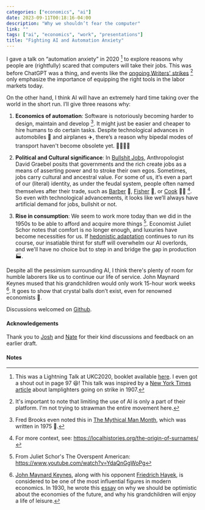 ```yaml
---
categories: ["economics", "ai"]
date: 2023-09-11T00:18:16-04:00
description: "Why we shouldn’t fear the computer"
link: ""
tags: ["ai", "economics", "work", "presentations"]
title: "Fighting AI and Automation Anxiety"
---
```


I gave a talk on “automation anxiety” in 2020 [^1] to explore reasons why people are (rightfully) scared that computers will take their jobs.
This was before ChatGPT was a thing, and events like the [ongoing Writers' strikes](https://en.wikipedia.org/wiki/2023_Writers_Guild_of_America_strike) [^2] only emphasize the importance of equipping the right tools in the labor markets today.

On the other hand, I think AI will have an extremely hard time taking over the world in the short run. I’ll give three reasons why:

1. **Economics of automation**: Software is notoriously becoming harder to design, maintain and develop [^a]. It might just be easier and cheaper to hire humans to do certain tasks. Despite technological advances in automobiles 🚗 and airplanes ✈️, there’s a reason why bipedal modes of transport haven't become obsolete yet. 🏃‍♂️💨💨

2. **Political and Cultural significance**: In [Bullshit Jobs](https://en.wikipedia.org/wiki/Bullshit_Jobs), Anthropologist David Graebel posits that governments and the rich create jobs as a means of asserting power and to stroke their own egos. Sometimes, jobs carry cultural and ancestral value. For some of us, it’s even a part of our (literal) identity, as under the feudal system, people often named themselves after their trade, such as [Barber](https://en.wikipedia.org/wiki/Samuel_Barber) 💇, [Fisher](https://en.wikipedia.org/wiki/Fisher_(surname)) 🎣, or [Cook](https://en.wikipedia.org/wiki/James_Cook) 🧑‍🍳 [^3]. So even with technological advancements, it looks like we’ll always have artificial demand for jobs, bullshit or not.

3. **Rise in consumption**: We seem to work more today than we did in the 1950s to be able to afford and acquire more things [^4]. Economist Juliet Schor notes that comfort is no longer enough, and luxuries have become necessities for us. If [hedonistic adaptation](https://en.wikipedia.org/wiki/Hedonic_treadmill) continues to run its course, our insatiable thirst for stuff will overwhelm our AI overlords, and we'll have no choice but to step in and bridge the gap in production 🏭.

Despite all the pessimism surrounding AI, I think there's plenty of room for humble laborers like us to continue our life of service. John Maynard Keynes mused that his grandchildren would only work 15-hour work weeks [^5]. It goes to show that crystal balls don’t exist, even for renowned economists 🤕.

Discussions welcomed on [Github](https://github.com/andrewjeminchoi/ajchoi.xyz/issues/new/choose).

#### Acknowledgements

Thank you to [Josh](https://github.com/JoshFried) and [Nate](https://www.linkedin.com/in/nathanharris3/) for their kind discussions and feedback on an earlier draft.

#### Notes

[^1]: This was a Lightning Talk at UKC2020, booklet available [here](https://www.ukc.ksea.org/wp-content/uploads/2023/05/UKC_2020_Report-Book_1.25.pdf). I even got a shout out in page 97 😆! This talk was inspired by a [New York Times article](https://www.nytimes.com/1907/04/25/archives/lamplighters-quit-city-dark-in-spots-police-reserves-out-in-harlem.html) about lamplighters going on strike in 1907.

[^2]: It's important to note that limiting the use of AI is only a part of their platform. I'm not trying to strawman the entire movement here.

[^3]: For more context, see: <https://localhistories.org/the-origin-of-surnames/>

[^4]: From Juliet Schor's The Overspent American: <https://www.youtube.com/watch?v=YdaQnGgWoPg>

[^5]: [John Maynard Keynes](https://en.wikipedia.org/wiki/John_Maynard_Keynes), along with his opponent [Friedrich  Hayek](https://en.wikipedia.org/wiki/Friedrich_Hayek), is considered to be one of the most influential figures in modern economics. In 1930, he wrote this [essay]( https://www.aspeninstitute.org/wp-content/uploads/files/content/upload/Intro_and_Section_I.pdf) on why we should be optimistic about the economies of the future, and why his grandchildren will enjoy a life of leisure.

[^a]: Fred Brooks even noted this in [The Mythical Man Month](https://en.wikipedia.org/wiki/The_Mythical_Man-Month), which was written in 1975 👀.
